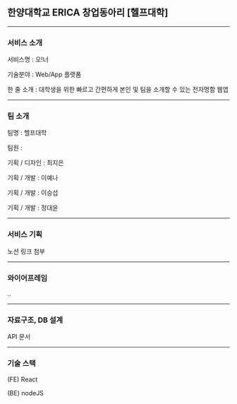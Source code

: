 ## 한양대학교 ERICA 창업동아리 [헬프대학]

---

### 서비스 소개

서비스명 : 오!너

기술분야 : Web/App 플랫폼

한 줄 소개 : 대학생을 위한 빠르고 간편하게 본인 및 팀을 소개할 수 있는 전자명함 웹앱

---

### 팀 소개

팀명 : 헬프대학

팀원 :

기획 / 디자인 : 최지은

기획 / 개발 : 이예나

기획 / 개발 : 이승섭

기획 / 개발 : 정대윤

---

### 서비스 기획

노션 링크 첨부

---

### 와이어프레임

..

---

### 자료구조, DB 설계

API 문서

---

### 기술 스택

(FE) React

(BE) nodeJS
